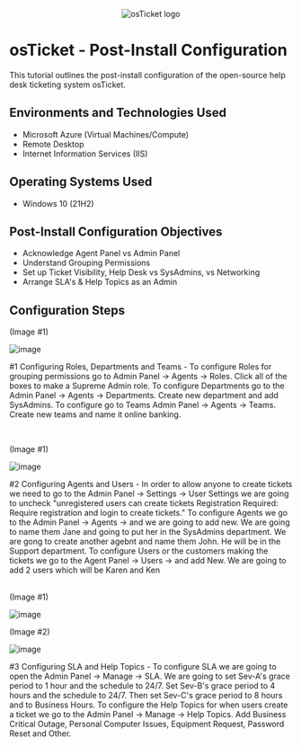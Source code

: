 <p align="center">
<img src="https://i.imgur.com/Clzj7Xs.png" alt="osTicket logo"/>
</p>

<h1>osTicket - Post-Install Configuration</h1>
This tutorial outlines the post-install configuration of the open-source help desk ticketing system osTicket.<br />

<h2>Environments and Technologies Used</h2>

- Microsoft Azure (Virtual Machines/Compute)
- Remote Desktop
- Internet Information Services (IIS)

<h2>Operating Systems Used </h2>

- Windows 10</b> (21H2)

<h2>Post-Install Configuration Objectives</h2>

- Acknowledge Agent Panel vs Admin Panel
- Understand Grouping Permissions
- Set up Ticket Visibility, Help Desk vs SysAdmins, vs Networking
- Arrange SLA's & Help Topics as an Admin 
  
<h2>Configuration Steps</h2>

(Image #1)

![image](https://github.com/user-attachments/assets/42982eca-ab86-4529-8a0d-40d0e180de0a)

</p>
<p>
#1 Configuring Roles, Departments and Teams - To configure Roles for grouping permissions go to Admin Panel -> Agents -> Roles. Click all of the boxes to make a Supreme Admin role. To configure Departments go to the Admin Panel -> Agents -> Departments. Create new department and add SysAdmins. To configure go to Teams Admin Panel -> Agents -> Teams. Create new teams and name it online banking.

</p>
<br />

(Image #1)

![image](https://github.com/user-attachments/assets/bc19f03f-f488-4cbe-80a2-7ba64f1f7fe8)

</p>
<p>
#2 Configuring Agents and Users - In order to allow anyone to create tickets we need to go to the Admin Panel -> Settings -> User Settings we are going to uncheck "unregistered users can create tickets Registration Required: Require registration and login to create tickets." To configure Agents we go to the Admin Panel -> Agents -> and we are going to add new. We are going to name them Jane and going to put her in the SysAdmins department. We are gong to create another agebnt and name them John. He will be in the Support department. To configure Users or the customers making the tickets we go to the Agent Panel -> Users -> and add New. We are going to add 2 users which will be Karen and Ken

</p>
<br />
(Image #1)

![image](https://github.com/user-attachments/assets/66800a50-0785-4d9c-81d4-2bf9850c1d7e)

(Image #2)

![image](https://github.com/user-attachments/assets/fe8047f7-405b-4a6b-afe3-9c041c019cb1)


</p>
<p>
#3 Configuring SLA and Help Topics - To configure SLA we are going to open the Admin Panel -> Manage -> SLA. We are going to set Sev-A's grace period to 1 hour and the schedule to 24/7. Set Sev-B's grace period to 4 hours and the schedule to 24/7. Then set Sev-C's grace period to 8 hours and to Business Hours. To configure the Help Topics for when users create a ticket we go to the Admin Panel -> Manage -> Help Topics. Add Business Critical Outage, Personal Computer Issues, Equipment Request, Password Reset and Other.


</p>
<br />
